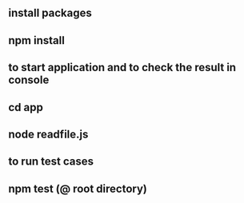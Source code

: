 ## install packages
## npm install

## to start application and to check the result in console
## cd app
## node readfile.js 

## to run test cases
## npm test (@ root directory)